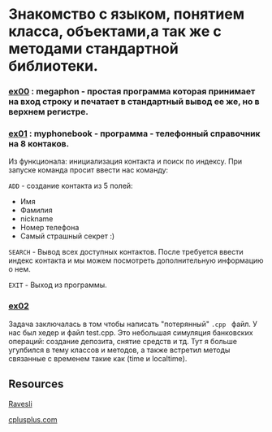 #  Знакомство с языком, понятием класса, объектами,а так же с методами стандартной библиотеки.

### [ex00](https://github.com/odgigodji/CPP/tree/master/CPP00/ex00) : megaphon - простая программа которая принимает на вход строку и печатает в стандартный вывод ее же, но в верхнем регистре.
### [ex01](https://github.com/odgigodji/CPP/tree/master/CPP00/ex01) : myphonebook - программа - телефонный справочник на 8 контаков. 
Из функционала: инициализация контакта и поиск по индексу. 
При запуске команда просит ввести нас команду: 

`ADD` - создание контакта из 5 полей:
- Имя
- Фамилия
- nickname
- Номер телефона
- Самый страшный секрет :)

`SEARCH` - Вывод всех доступных контактов. После требуется ввести индекс контакта и мы можем посмотреть дополнительную информацию о нем.

`EXIT` - Выход из программы.  

### [ex02](https://github.com/odgigodji/CPP/tree/master/CPP00/ex02) 
Задача заключалась в том чтобы написать "потерянный" `.cpp ` файл. У нас был хедер и файл test.cpp. Это небольшая симуляция банковских операций: создание депозита, снятие средств и тд. Тут я больше угулбился в тему классов и методов, а также встретил методы связанные с временем такие как (time и localtime).

## Resources
[Ravesli](https://ravesli.com/uroki-cpp/)

[cplusplus.com](https://www.cplusplus.com/)
